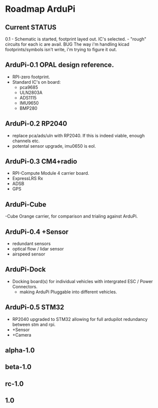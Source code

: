 # Roadmap ArduPi

## Current STATUS

0.1	
	- Schematic is started, footprint layed out. IC's selected.
	- "rough" circuits for each ic are avail.
	BUG	The way i'm handling kicad footprints/symbols isn't write, i'm trying to figure it out.
	

## ArduPi-0.1	OPAL design reference.

- RPI-zero footprint.
- Standard IC's on board:
	- pca9685
	- ULN2803A
	- ADS1115
	- IMU9650
	- BMP280

## ArduPi-0.2	RP2040

- replace pca/ads/uln with RP2040. If this is indeed viable, enough channels etc.
- potental sensor upgrade, imu0650 is eol.

## ArduPi-0.3	CM4+radio

- RPI-Compute Module 4 carrier board.
- ExpressLRS Rx
- ADSB
- GPS

## ArduPi-Cube 
-Cube Orange carrier, for comparison and trialing against ArduPi.

## ArduPi-0.4	+Sensor 

- redundant sensors
- optical flow / lidar sensor
- airspeed sensor

## ArduPi-Dock

- Docking board(s) for individual vehicles with intergrated ESC / Power Connectors.
	- making ArduPi Pluggable into different vehicles.

## ArduPi-0.5	STM32

- RP2040 upgraded to STM32 allowing for full ardupilot redundancy between stm and rpi.
- +Sensor
- +Camera

## alpha-1.0


## beta-1.0


## rc-1.0


## 1.0


